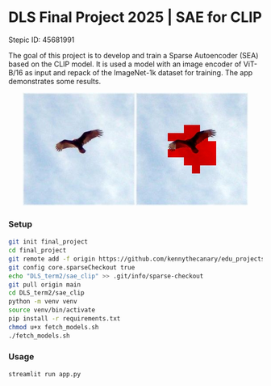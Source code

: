 # DLS Final Project 2025 | SAE for CLIP

Stepic ID: 45681991

The goal of this project is to develop and train a Sparse Autoencoder (SEA) based on the CLIP model. It is used a model with an image encoder of ViT-B/16 as input and repack of the ImageNet-1k dataset for training. The app demonstrates some results.

<p align="center">
    <img src=teaser.png />
</p>



### Setup
```.bash
git init final_project
cd final_project
git remote add -f origin https://github.com/kennythecanary/edu_projects.git
git config core.sparseCheckout true
echo "DLS_term2/sae_clip" >> .git/info/sparse-checkout
git pull origin main
cd DLS_term2/sae_clip
python -m venv venv
source venv/bin/activate
pip install -r requirements.txt
chmod u+x fetch_models.sh
./fetch_models.sh
```

### Usage
```.bash
streamlit run app.py
```
